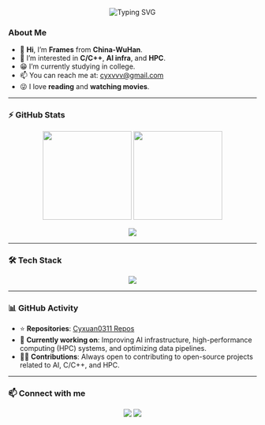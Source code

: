 <!-- 动态打字欢迎语 -->

<p align="center">
  <img src="https://readme-typing-svg.herokuapp.com?font=Fira+Code&size=28&duration=3000&pause=1000&color=61dafb&center=true&vCenter=true&width=600&lines=Hi,+I%E2%80%99m+Frames+from+China-WuHan!;Welcome+to+my+GitHub!;C/Cpp,+AI+infra+%26+HPC+enthusiast!" alt="Typing SVG">
</p>

### About Me
- 👋 **Hi**, I’m **Frames** from **China-WuHan**.  
- 👀 I’m interested in **C/C++**, **AI infra**, and **HPC**.  
- 😁 I’m currently studying in college.  
- 📫 You can reach me at: [cyxvvv@gmail.com](mailto:cyxvvv@gmail.com)  
- 😜 I love **reading** and **watching movies**.  

---

### ⚡ GitHub Stats  

<p align="center">
  <img src="https://github-readme-stats.vercel.app/api?username=Cyxuan0311&show_icons=true&theme=blue&count_private=true" height="180em"/>
  <img src="https://github-readme-streak-stats.herokuapp.com?user=Cyxuan0311&theme=dark&hide_border=true" height="180em"/>
</p>

<p align="center">
  <img src="https://github-readme-activity-graph.vercel.app/graph?username=Cyxuan0311&theme=tokyo-night&hide_border=true&area=true" />
</p>

---

### 🛠 Tech Stack  

<p align="center">
  <img src="https://skillicons.dev/icons?i=c,cpp,python,go,pytorch,tensorflow,docker,kubernetes,git,mysql,postgres,linux,cmake" />
</p>

---

### 📊 GitHub Activity  

- ⭐️ **Repositories**: [Cyxuan0311 Repos](https://github.com/Cyxuan0311?tab=repositories)  
- 🌱 **Currently working on**: Improving AI infrastructure, high-performance computing (HPC) systems, and optimizing data pipelines.  
- 🧑‍💻 **Contributions**: Always open to contributing to open-source projects related to AI, C/C++, and HPC.  

---

### 📫 Connect with me  

<p align="center">
  <a href="https://github.com/Cyxuan0311"><img src="https://img.shields.io/badge/GitHub-181717?style=flat&logo=github&logoColor=white"/></a>
  <a href="mailto:cyxvvv@gmail.com"><img src="https://img.shields.io/badge/Email-D14836?style=flat&logo=gmail&logoColor=white"/></a>
</p>
